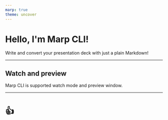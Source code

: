 ```yaml
---
marp: true
theme: uncover
---
```


# Hello, I'm Marp CLI!

Write and convert your presentation deck with just a plain Markdown!

<!-- You can also write down presenter notes in HTML comments. -->

---

<!-- backgroundColor: beige -->

## Watch and preview

Marp CLI is supported watch mode and preview window.

---

# <!--fit--> :+1:
